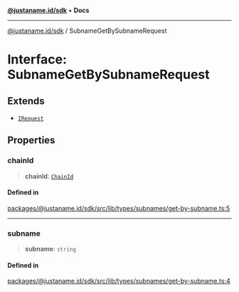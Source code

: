 [**@justaname.id/sdk**](../README.md) • **Docs**

***

[@justaname.id/sdk](../globals.md) / SubnameGetBySubnameRequest

# Interface: SubnameGetBySubnameRequest

## Extends

- [`IRequest`](IRequest.md)

## Properties

### chainId

> **chainId**: [`ChainId`](../type-aliases/ChainId.md)

#### Defined in

[packages/@justaname.id/sdk/src/lib/types/subnames/get-by-subname.ts:5](https://github.com/JustaName-id/JustaName-sdk/blob/7430def13fc61cd3fc8b89d25e0869ee390cc2d0/packages/@justaname.id/sdk/src/lib/types/subnames/get-by-subname.ts#L5)

***

### subname

> **subname**: `string`

#### Defined in

[packages/@justaname.id/sdk/src/lib/types/subnames/get-by-subname.ts:4](https://github.com/JustaName-id/JustaName-sdk/blob/7430def13fc61cd3fc8b89d25e0869ee390cc2d0/packages/@justaname.id/sdk/src/lib/types/subnames/get-by-subname.ts#L4)
